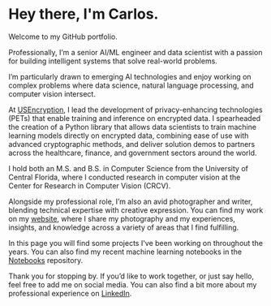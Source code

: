 # Hey there, I'm Carlos.

Welcome to my GitHub portfolio.

Professionally, I’m a senior AI/ML engineer and data scientist with a passion for building intelligent systems that solve real-world problems.

I’m particularly drawn to emerging AI technologies and enjoy working on complex problems where data science, natural language processing, and computer vision intersect.

At [USEncryption](https://usencryption.com), I lead the development of privacy-enhancing technologies (PETs) that enable training and inference on encrypted data. I spearheaded the creation of a Python library that allows data scientists to train machine learning models directly on encrypted data, combining ease of use with advanced cryptographic methods, and deliver solution demos to partners across the healthcare, finance, and government sectors around the world.

I hold both an M.S. and B.S. in Computer Science from the University of Central Florida, where I conducted research in computer vision at the Center for Research in Computer Vision (CRCV).

Alongside my professional role, I’m also an avid photographer and writer, blending technical expertise with creative expression. You can find my work on my [website](https://csbanon.com), where I share my photography and my experiences, insights, and knowledge across a variety of areas that I find fulfilling.

In this page you will find some projects I've been working on throughout the years. You can also find my recent machine learning notebooks in the [Notebooks](https://github.com/csbanon/notebooks) repository.

Thank you for stopping by. If you’d like to work together, or just say hello, feel free to add me on social media. You can also find a bit more about my professional experience on [LinkedIn](https://www.linkedin.com/in/csbanon/).

<!--
**csbanon/csbanon** is a ✨ _special_ ✨ repository because its `README.md` (this file) appears on your GitHub profile.

Here are some ideas to get you started:

- 🔭 I’m currently working on ...
- 🌱 I’m currently learning ...
- 👯 I’m looking to collaborate on ...
- 🤔 I’m looking for help with ...
- 💬 Ask me about ...
- 📫 How to reach me: ...
- 😄 Pronouns: ...
- ⚡ Fun fact: ...
-->
